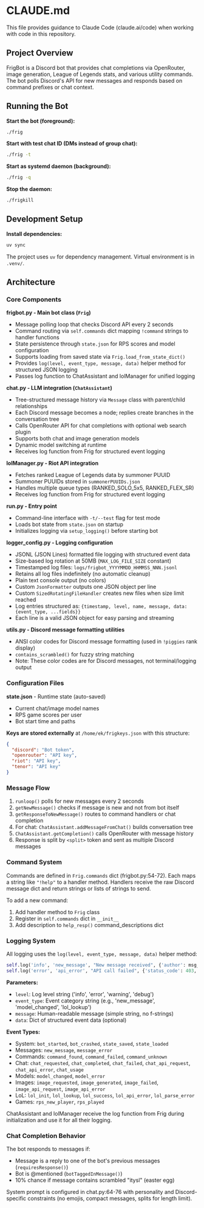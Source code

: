 # CLAUDE.md

This file provides guidance to Claude Code (claude.ai/code) when working with code in this repository.

## Project Overview

FrigBot is a Discord bot that provides chat completions via OpenRouter, image generation, League of Legends stats, and various utility commands. The bot polls Discord's API for new messages and responds based on command prefixes or chat context.

## Running the Bot

**Start the bot (foreground):**
```bash
./frig
```

**Start with test chat ID (DMs instead of group chat):**
```bash
./frig -t
```

**Start as systemd daemon (background):**
```bash
./frig -q
```

**Stop the daemon:**
```bash
./frigkill
```

## Development Setup

**Install dependencies:**
```bash
uv sync
```

The project uses `uv` for dependency management. Virtual environment is in `.venv/`.

## Architecture

### Core Components

**frigbot.py - Main bot class (`Frig`)**
- Message polling loop that checks Discord API every 2 seconds
- Command routing via `self.commands` dict mapping `!command` strings to handler functions
- State persistence through `state.json` for RPS scores and model configuration
- Supports loading from saved state via `Frig.load_from_state_dict()`
- Provides `log(level, event_type, message, data)` helper method for structured JSON logging
- Passes log function to ChatAssistant and lolManager for unified logging

**chat.py - LLM integration (`ChatAssistant`)**
- Tree-structured message history via `Message` class with parent/child relationships
- Each Discord message becomes a node; replies create branches in the conversation tree
- Calls OpenRouter API for chat completions with optional web search plugin
- Supports both chat and image generation models
- Dynamic model switching at runtime
- Receives log function from Frig for structured event logging

**lolManager.py - Riot API integration**
- Fetches ranked League of Legends data by summoner PUUID
- Summoner PUUIDs stored in `summonerPUUIDs.json`
- Handles multiple queue types (RANKED_SOLO_5x5, RANKED_FLEX_SR)
- Receives log function from Frig for structured event logging

**run.py - Entry point**
- Command-line interface with `-t/--test` flag for test mode
- Loads bot state from `state.json` on startup
- Initializes logging via `setup_logging()` before starting bot

**logger_config.py - Logging configuration**
- JSONL (JSON Lines) formatted file logging with structured event data
- Size-based log rotation at 50MB (`MAX_LOG_FILE_SIZE` constant)
- Timestamped log files: `logs/frigbot_YYYYMMDD_HHMMSS_NNN.jsonl`
- Retains all log files indefinitely (no automatic cleanup)
- Plain text console output (no colors)
- Custom `JsonFormatter` outputs one JSON object per line
- Custom `SizedRotatingFileHandler` creates new files when size limit reached
- Log entries structured as: `{timestamp, level, name, message, data: {event_type, ...fields}}`
- Each line is a valid JSON object for easy parsing and streaming

**utils.py - Discord message formatting utilities**
- ANSI color codes for Discord message formatting (used in `!piggies` rank display)
- `contains_scrambled()` for fuzzy string matching
- Note: These color codes are for Discord messages, not terminal/logging output

### Configuration Files

**state.json** - Runtime state (auto-saved)
- Current chat/image model names
- RPS game scores per user
- Bot start time and paths

**Keys are stored externally** at `/home/ek/frigkeys.json` with this structure:
```json
{
  "discord": "Bot token",
  "openrouter": "API key",
  "riot": "API key",
  "tenor": "API key"
}
```

### Message Flow

1. `runloop()` polls for new messages every 2 seconds
2. `getNewMessage()` checks if message is new and not from bot itself
3. `getResponseToNewMessage()` routes to command handlers or chat completion
4. For chat: `ChatAssistant.addMessageFromChat()` builds conversation tree
5. `ChatAssistant.getCompletion()` calls OpenRouter with message history
6. Response is split by `<split>` token and sent as multiple Discord messages

### Command System

Commands are defined in `Frig.commands` dict (frigbot.py:54-72). Each maps a string like `"!help"` to a handler method. Handlers receive the raw Discord message dict and return strings or lists of strings to send.

To add a new command:
1. Add handler method to `Frig` class
2. Register in `self.commands` dict in `__init__`
3. Add description to `help_resp()` command_descriptions dict

### Logging System

All logging uses the `log(level, event_type, message, data)` helper method:

```python
self.log('info', 'new_message', "New message received", {'author': msg_author, 'preview': msg_preview})
self.log('error', 'api_error', "API call failed", {'status_code': 403, 'url': url})
```

**Parameters:**
- `level`: Log level string ('info', 'error', 'warning', 'debug')
- `event_type`: Event category string (e.g., 'new_message', 'model_changed', 'lol_lookup')
- `message`: Human-readable message (simple string, no f-strings)
- `data`: Dict of structured event data (optional)

**Event Types:**
- System: `bot_started`, `bot_crashed`, `state_saved`, `state_loaded`
- Messages: `new_message`, `message_error`
- Commands: `command_found`, `command_failed`, `command_unknown`
- Chat: `chat_requested`, `chat_completed`, `chat_failed`, `chat_api_request`, `chat_api_error`, `chat_usage`
- Models: `model_changed`, `model_error`
- Images: `image_requested`, `image_generated`, `image_failed`, `image_api_request`, `image_api_error`
- LoL: `lol_init`, `lol_lookup`, `lol_success`, `lol_api_error`, `lol_parse_error`
- Games: `rps_new_player`, `rps_played`

ChatAssistant and lolManager receive the log function from Frig during initialization and use it for all their logging.

### Chat Completion Behavior

The bot responds to messages if:
- Message is a reply to one of the bot's previous messages (`requiresResponse()`)
- Bot is @mentioned (`botTaggedInMessage()`)
- 10% chance if message contains scrambled "itysl" (easter egg)

System prompt is configured in chat.py:64-76 with personality and Discord-specific constraints (no emojis, compact messages, splits for length limit).

